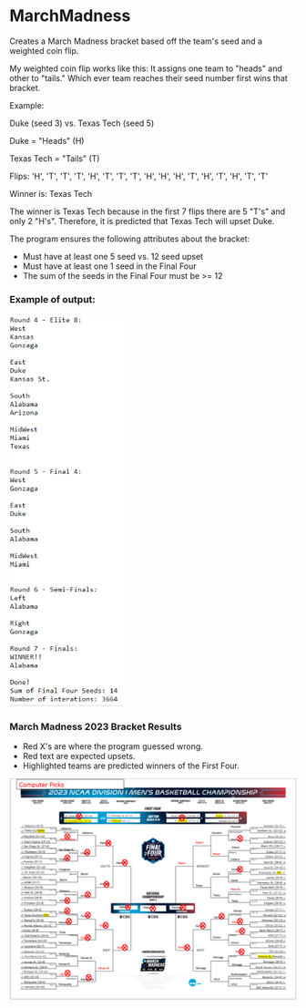# MarchMadness
Creates a March Madness bracket based off the team's seed and a weighted coin flip.

My weighted coin flip works like this: It assigns one team to "heads" and other to "tails." Which ever team reaches their seed number first wins that bracket.

Example: 

Duke (seed 3) vs. Texas Tech (seed 5)

Duke = "Heads" (H)

Texas Tech = "Tails" (T)

Flips:
'H', 'T', 'T', 'T', 'H', 'T', 'T', 'T', 'H', 'H', 'H', 'T', 'H', 'T', 'H', 'T', 'T'

Winner is: Texas Tech

The winner is Texas Tech because in the first 7 flips there are 5 "T's" and only 2 "H's". Therefore, it is predicted that Texas Tech will upset Duke.

The program ensures the following attributes about the bracket:
- Must have at least one 5 seed vs. 12 seed upset
- Must have at least one 1 seed in the Final Four
- The sum of the seeds in the Final Four must be >= 12

### Example of output:

<img src="images/Output_example.PNG" width="200">

### March Madness 2023 Bracket Results
- Red X's are where the program guessed wrong.
- Red text are expected upsets.
- Highlighted teams are predicted winners of the First Four.

<img src="images/MarchMadness_2023.PNG" width="800">
